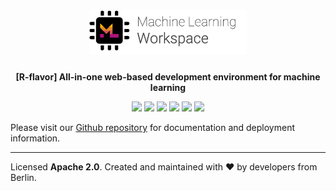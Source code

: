<h1 align="center">
    <a href="https://github.com/khulnasoft/ml-station" title="ML Workspace Home">
    <img width=50% alt="" src="https://github.com/khulnasoft/ml-station/raw/main/docs/images/ml-station-logo.png"> </a>
    <br>
</h1>

<p align="center">
    <strong>[R-flavor] All-in-one web-based development environment for machine learning</strong>
</p>

<p align="center">
<a href="https://hub.docker.com/r/khulnasoft/ml-station-r" title="Docker Image Version"><img src="https://images.microbadger.com/badges/version/khulnasoft/ml-station-r.svg"></a>
<a href="https://hub.docker.com/r/khulnasoft/ml-station-r" title="Docker Image Metadata"><img src="https://images.microbadger.com/badges/image/khulnasoft/ml-station-r.svg"></a>
<a href="https://hub.docker.com/r/khulnasoft/ml-station-r" title="Docker Pulls"><img src="https://img.shields.io/docker/pulls/khulnasoft/ml-station-r.svg"></a>
    <a href="https://github.com/khulnasoft/ml-station/blob/main/LICENSE" title="ML Workspace License"><img src="https://img.shields.io/badge/License-Apache%202.0-green.svg"></a>
    <a href="https://gitter.im/khulnasoft/ml-station" title="Chat on Gitter"><img src="https://badges.gitter.im/khulnasoft/ml-station.svg"></a>
    <a href="https://twitter.com/khulnasoft" title="ML Station on Twitter"><img src="https://img.shields.io/twitter/follow/khulnasoft.svg?style=social"></a>
</p>

Please visit our [Github repository](https://github.com/khulnasoft/ml-station#r-flavor) for documentation and deployment information.

---

Licensed **Apache 2.0**. Created and maintained with ❤️ by developers from Berlin.